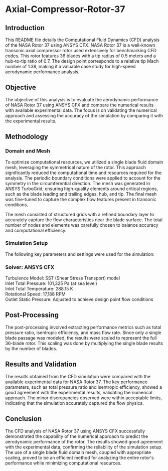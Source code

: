 # Axial-Compressor-Rotor-37
## Introduction
This README file details the Computational Fluid Dynamics (CFD) analysis of the NASA Rotor 37 using ANSYS CFX. NASA Rotor 37 is a well-known transonic axial compressor rotor used extensively for benchmarking CFD codes. This rotor features 36 blades with a tip radius of 0.5 meters and a hub-to-tip ratio of 0.7. The design point corresponds to a relative tip Mach number of 1.38, making it a valuable case study for high-speed aerodynamic performance analysis.

## Objective
The objective of this analysis is to evaluate the aerodynamic performance of NASA Rotor 37 using ANSYS CFX and compare the numerical results with available experimental data. The focus is on validating the numerical approach and assessing the accuracy of the simulation by comparing it with the experimental results.

## Methodology
### Domain and Mesh
To optimize computational resources, we utilized a single blade fluid domain mesh, leveraging the symmetrical nature of the rotor. This approach significantly reduced the computational time and resources required for the analysis. The periodic boundary conditions were applied to account for the symmetry in the circumferential direction. The mesh was generated in ANSYS TurboGrid, ensuring high-quality elements around critical regions, such as the blade leading and trailing edges, hub, and tip. The final mesh was fine-tuned to capture the complex flow features present in transonic conditions.

The mesh consisted of structured grids with a refined boundary layer to accurately capture the flow characteristics near the blade surface. The total number of nodes and elements was carefully chosen to balance accuracy and computational efficiency.

### Simulation Setup
The following key parameters and settings were used for the simulation:

### Solver: ANSYS CFX
Turbulence Model: SST (Shear Stress Transport) model <br>
Inlet Total Pressure: 101,325 Pa (at sea level) <br>
Inlet Total Temperature: 288.15 K <br>
Rotational Speed: 17,188 RPM <br>
Outlet Static Pressure: Adjusted to achieve design point flow conditions <br>

## Post-Processing
The post-processing involved extracting performance metrics such as total pressure ratio, isentropic efficiency, and mass flow rate. Since only a single blade passage was modeled, the results were scaled to represent the full 36-blade rotor. This scaling was done by multiplying the single blade results by the number of blades.

## Results and Validation
The results obtained from the CFD simulation were compared with the available experimental data for NASA Rotor 37. The key performance parameters, such as total pressure ratio and isentropic efficiency, showed a good agreement with the experimental results, validating the numerical approach. The minor discrepancies observed were within acceptable limits, indicating that the simulation accurately captured the flow physics.

## Conclusion
The CFD analysis of NASA Rotor 37 using ANSYS CFX successfully demonstrated the capability of the numerical approach to predict the aerodynamic performance of the rotor. The results showed good agreement with the experimental data, confirming the reliability of the simulation setup. The use of a single blade fluid domain mesh, coupled with appropriate scaling, proved to be an efficient method for analyzing the entire rotor's performance while minimizing computational resources.
